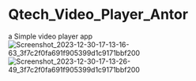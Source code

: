 # Qtech_Video_Player_Antor
a Simple video player app
![Screenshot_2023-12-30-17-13-16-63_3f7c2f0fa691f905399d1c9171bbf200](https://github.com/ant6000/Qtech_Video_Player_Antor/assets/33629321/db795452-e032-4c03-a44a-94fd264861ef)
![Screenshot_2023-12-30-17-13-26-49_3f7c2f0fa691f905399d1c9171bbf200](https://github.com/ant6000/Qtech_Video_Player_Antor/assets/33629321/39a4c62c-49c3-4f16-8797-74115da5d884)

